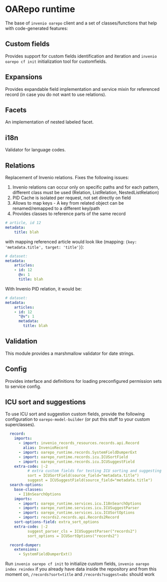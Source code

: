# OARepo runtime

The base of `invenio oarepo` client and a set of classes/functions that help with code-generated features:

## Custom fields

Provides support for custom fields identification and iteration and `invenio oarepo cf init` 
initialization tool for customfields.

## Expansions

Provides expandable field implementation and service mixin for referenced record (in case you do not want to use relations).

## Facets

An implementation of nested labeled facet.

## i18n

Validator for language codes.

## Relations

Replacement of Invenio relations. Fixes the following issues:

1. Invenio relations can occur only on specific paths and for each pattern, different class must be used
   (Relation, ListRelation, NestedListRelation)
2. PID Cache is isolated per request, not set directly on field
3. Allows to map keys - A key from related object can be renamed/remapped to a different key/path
4. Provides classes to reference parts of the same record

```yaml
# article, id 12
metadata:
    title: blah
```

with mapping referenced article would look like (mapping: `{key: 'metadata.title', target: 'title'}`):

```yaml
# dataset:
metadata:
    articles:
    - id: 12
      @v: 1
      title: blah
```

With Invenio PID relation, it would be:

```yaml
# dataset:
metadata:
    articles:
    - id: 12
      "@v": 1
      metadata:
        title: blah
```

## Validation

This module provides a marshmallow validator for date strings.

## Config

Provides interface and definitions for loading 
preconfigured permission sets to service config.

## ICU sort and suggestions

To use ICU sort and suggestion custom fields, provide the following configuration
to `oarepo-model-builder` (or put this stuff to your custom superclasses).

```yaml
  record:
    imports:
      - import: invenio_records_resources.records.api.Record
        alias: InvenioRecord
      - import: oarepo_runtime.records.SystemFieldDumperExt
      - import: oarepo_runtime.records.icu.ICUSortField
      - import: oarepo_runtime.records.icu.ICUSuggestField
    extra-code: |-2
          # extra custom fields for testing ICU sorting and suggesting
          sort = ICUSortField(source_field="metadata.title")
          suggest = ICUSuggestField(source_field="metadata.title")
  search-options:
    base-classes:
      - I18nSearchOptions
    imports:
      - import: oarepo_runtime.services.icu.I18nSearchOptions
      - import: oarepo_runtime.services.icu.ICUSuggestParser
      - import: oarepo_runtime.services.icu.ICUSortOptions
      - import: records2.records.api.Records2Record
    sort-options-field: extra_sort_options
    extra-code: |-2
          suggest_parser_cls = ICUSuggestParser("records2")
          sort_options = ICUSortOptions("records2")

  record-dumper:
    extensions:
      - SystemFieldDumperExt()
```

Run `invenio oarepo cf init` to initialize custom fields,
`invenio oarepo index reindex` if you already have data 
inside the repository and from this moment on, 
`/records?sort=title` and `/records?suggest=abc` should work